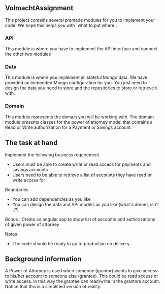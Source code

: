 ## VolmachtAssignment

This project contains several premade modules for you to implement your code. We hope this helps you with ´what to put
where´.

### API

This module is where you have to implement the API interface and connect the other two modules

### Data

This module is where you implement all stateful Mongo data. We have provided an embedded Mongo configuration for you.
You just need to design the data you need to store and the repositories to store or retrieve it with.

### Domain

This module represents the domain you will be working with. The domain module presents classes for the power of attorney
model that contains a Read or Write authorization for a Payment or Savings account.

## The task at hand

Implement the following business requirement

- Users must be able to create write or read access for payments and savings accounts
- Users need to be able to retrieve a list of accounts they have read or write access for

Boundaries

- You can add dependencies as you like
- You can design the data and API models as you like (what a dream, isn't it?)

Bonus :
 Create an angular app to show list of accounts and authorizations of given power of attorney

Notes

- The code should be ready to go to production on delivery

## Background information

A Power of Attorney is used when someone (grantor) wants to give access to his/her account to someone else (grantee). This
could be read access or write access. In this way the grantee can read/write in the grantors account.
Notice that this is a simplified version of reality.
